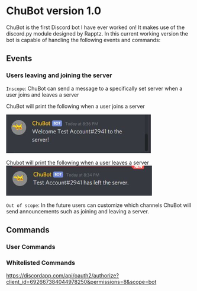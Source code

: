 # ChuBot version 1.0

ChuBot is the first Discord bot I have ever worked on! It makes use of the discord.py module designed by Rapptz. In this current working version the bot is capable of handling the following events and commands:

## Events

### Users leaving and joining the server

`Inscope`: 
ChuBot can send a message to a specifically set server when a user joins and leaves a server

ChuBot will print the following when a user joins a server

<img src = "https://github.com/MarcJimenez99/ChuBot/blob/master/chubotPics/join.JPG">

Chubot will print the following when a user leaves a server
<img src = "https://github.com/MarcJimenez99/ChuBot/blob/master/chubotPics/leave.JPG">

`Out of scope`:
In the future users can customize which channels ChuBot will send announcements such as joining and leaving a server.

## Commands


### User Commands

### Whitelisted Commands





https://discordapp.com/api/oauth2/authorize?client_id=692667384044978250&permissions=8&scope=bot
